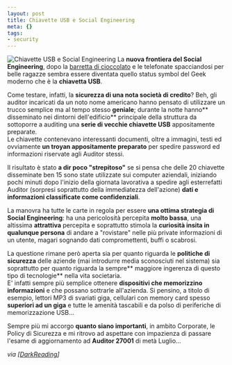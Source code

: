 ```yaml
--- 
layout: post
title: Chiavette USB e Social Engineering
meta: {}
tags: 
- security
---
```

![Chiavette USB e Social Engineering](http://www.lastknight.com//download/20060609_Usb.jpg)
La **nuova frontiera del Social Engineering**, dopo la [barretta di cioccolato](http://news.bbc.co.uk/1/hi/technology/3639679.stm) e le telefonate spacciandosi per belle ragazze sembra essere diventata quello status symbol del Geek moderno che è la **chiavetta USB**.  

Come testare, infatti, la **sicurezza di una nota società di credito**? Beh, gli auditor incaricati da un noto nome americano hanno pensato di utilizzare un trucco semplice ma al tempo stesso **geniale**; durante la notte hanno** disseminato nei dintorni dell'edificio** principale della struttura da sottoporre a auditing una **serie di vecchie chiavette USB** appositamente preparate.  
Le chiavette contenevano interessanti documenti, oltre a immagini, testi ed ovviamente **un troyan appositamente preparato** per spedire password ed informazioni riservate agli Auditor stessi.  

Il risultato è stato **a dir poco "strepitoso"** se si pensa che delle 20 chiavette disseminate ben 15 sono state utilizzate sui computer aziendali, iniziando pochi minuti dopo l'inizio della giornata lavorativa a spedire agli esterrefatti Auditor (sorpresi soprattutto della immediatezza dell'azione) **dati e informazioni classificate come confidenziali**.  

La manovra ha tutte le carte in regola per essere **una ottima strategia di Social Engineering**: ha una pericolosità percepita **molto bassa**, una altissima **attrattiva** percepita e soprattutto stimola la **curiosità insita in qualunque persona** di andare a "rovistare" nelle più private informazioni di un utente, magari sognando dati compromettenti, buffi o scabrosi.  

La questione rimane però aperta sia per quanto riguarda le **politiche di sicurezza** delle aziende (mai introdurre media sconosciuti nel sistema) sia soprattutto per quanto riguarda la sempre** maggiore ingerenza di questo tipo di tecnologie** nella vita societaria.  
E' infatti sempre più semplice ottenere **dispositivi che memorizzino informazioni** e che possano sottrarle all'azienda. Si pensino, a titolo di esempio, lettori MP3 di svariati giga, cellulari con memory card spesso **superiori ad un giga** e tutte le amenità tascabili e da polso di periferiche di memorizzazione USB...  

Sempre più mi accorgo **quanto siano importanti**, in ambito Corporate, le Policy di Sicurezza e mi ritrovo ad aspettare con impazienza di passare l'esame di aggiornamento ad **Auditor 27001** di metà Luglio...  

*via [[DarkReading](http://www.darkreading.com/document.asp?doc_id=95556&WT.svl=column1_1)]* 

